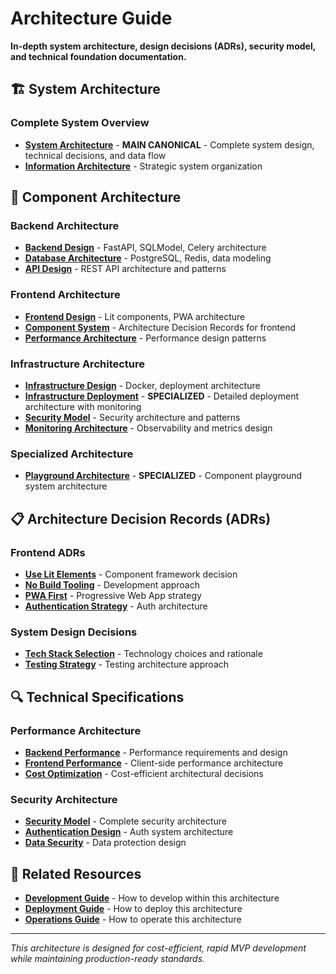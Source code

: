 # Architecture Guide

**In-depth system architecture, design decisions (ADRs), security model, and technical foundation documentation.**

## 🏗️ System Architecture

### Complete System Overview
- **[System Architecture](../architecture.md)** - **MAIN CANONICAL** - Complete system design, technical decisions, and data flow
- **[Information Architecture](../../INFORMATION_ARCHITECTURE.md)** - Strategic system organization

## 🔧 Component Architecture

### Backend Architecture
- **[Backend Design](../backend/)** - FastAPI, SQLModel, Celery architecture
- **[Database Architecture](../database/)** - PostgreSQL, Redis, data modeling
- **[API Design](../api/)** - REST API architecture and patterns

### Frontend Architecture
- **[Frontend Design](../frontend/)** - Lit components, PWA architecture
- **[Component System](../frontend/adr/)** - Architecture Decision Records for frontend
- **[Performance Architecture](../../frontend/docs/PERFORMANCE_POLYFILL.md)** - Performance design patterns

### Infrastructure Architecture
- **[Infrastructure Design](../infrastructure/)** - Docker, deployment architecture
- **[Infrastructure Deployment](../../frontend/docs/infrastructure/architecture.md)** - **SPECIALIZED** - Detailed deployment architecture with monitoring
- **[Security Model](../security.md)** - Security architecture and patterns
- **[Monitoring Architecture](../monitoring.md)** - Observability and metrics design

### Specialized Architecture
- **[Playground Architecture](../../frontend/src/playground/architecture.md)** - **SPECIALIZED** - Component playground system architecture

## 📋 Architecture Decision Records (ADRs)

### Frontend ADRs
- **[Use Lit Elements](../frontend/adr/0001-use-lit-elements.md)** - Component framework decision
- **[No Build Tooling](../frontend/adr/0002-no-build-tooling.md)** - Development approach
- **[PWA First](../frontend/adr/0003-pwa-first.md)** - Progressive Web App strategy
- **[Authentication Strategy](../frontend/adr/0004-authentication-strategy.md)** - Auth architecture

### System Design Decisions
- **[Tech Stack Selection](../../CLAUDE.md#tech-stack)** - Technology choices and rationale
- **[Testing Strategy](../../backend/TESTING.md#architecture)** - Testing architecture approach

## 🔍 Technical Specifications

### Performance Architecture
- **[Backend Performance](../../backend/README.md#performance-targets)** - Performance requirements and design
- **[Frontend Performance](../../frontend/README.md#performance)** - Client-side performance architecture
- **[Cost Optimization](../costs.md)** - Cost-efficient architectural decisions

### Security Architecture
- **[Security Model](../security.md)** - Complete security architecture
- **[Authentication Design](../frontend/adr/0004-authentication-strategy.md)** - Auth system architecture
- **[Data Security](../../backend/README.md#security)** - Data protection design

## 🔗 Related Resources

- **[Development Guide](../development/)** - How to develop within this architecture
- **[Deployment Guide](../deployment.md)** - How to deploy this architecture
- **[Operations Guide](../operations/)** - How to operate this architecture

---

*This architecture is designed for cost-efficient, rapid MVP development while maintaining production-ready standards.*

